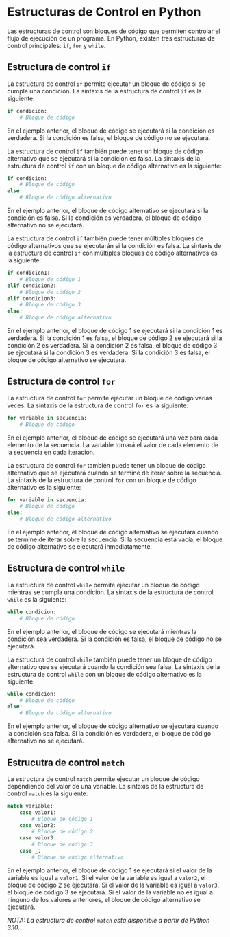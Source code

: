 # Estructuras de Control en Python

Las estructuras de control son bloques de código que permiten controlar el flujo de ejecución de un programa. En Python, existen tres estructuras de control principales: `if`, `for` y `while`.

## Estructura de control `if`

La estructura de control `if` permite ejecutar un bloque de código si se cumple una condición. La sintaxis de la estructura de control `if` es la siguiente:

```python
if condicion:
    # Bloque de código
```

En el ejemplo anterior, el bloque de código se ejecutará si la condición es verdadera. Si la condición es falsa, el bloque de código no se ejecutará.

La estructura de control `if` también puede tener un bloque de código alternativo que se ejecutará si la condición es falsa. La sintaxis de la estructura de control `if` con un bloque de código alternativo es la siguiente:

```python
if condicion:
    # Bloque de código
else:
    # Bloque de código alternativo
```

En el ejemplo anterior, el bloque de código alternativo se ejecutará si la condición es falsa. Si la condición es verdadera, el bloque de código alternativo no se ejecutará.

La estructura de control `if` también puede tener múltiples bloques de código alternativos que se ejecutarán si la condición es falsa. La sintaxis de la estructura de control `if` con múltiples bloques de código alternativos es la siguiente:

```python
if condicion1:
    # Bloque de código 1
elif condicion2:
    # Bloque de código 2
elif condicion3:
    # Bloque de código 3
else:
    # Bloque de código alternativo
```

En el ejemplo anterior, el bloque de código 1 se ejecutará si la condición 1 es verdadera. Si la condición 1 es falsa, el bloque de código 2 se ejecutará si la condición 2 es verdadera. Si la condición 2 es falsa, el bloque de código 3 se ejecutará si la condición 3 es verdadera. Si la condición 3 es falsa, el bloque de código alternativo se ejecutará.

## Estructura de control `for`

La estructura de control `for` permite ejecutar un bloque de código varias veces. La sintaxis de la estructura de control `for` es la siguiente:

```python
for variable in secuencia:
    # Bloque de código
```

En el ejemplo anterior, el bloque de código se ejecutará una vez para cada elemento de la secuencia. La variable tomará el valor de cada elemento de la secuencia en cada iteración.

La estructura de control `for` también puede tener un bloque de código alternativo que se ejecutará cuando se termine de iterar sobre la secuencia. La sintaxis de la estructura de control `for` con un bloque de código alternativo es la siguiente:

```python
for variable in secuencia:
    # Bloque de código
else:
    # Bloque de código alternativo
```

En el ejemplo anterior, el bloque de código alternativo se ejecutará cuando se termine de iterar sobre la secuencia. Si la secuencia está vacía, el bloque de código alternativo se ejecutará inmediatamente.

## Estructura de control `while`

La estructura de control `while` permite ejecutar un bloque de código mientras se cumpla una condición. La sintaxis de la estructura de control `while` es la siguiente:

```python
while condicion:
    # Bloque de código
```

En el ejemplo anterior, el bloque de código se ejecutará mientras la condición sea verdadera. Si la condición es falsa, el bloque de código no se ejecutará.

La estructura de control `while` también puede tener un bloque de código alternativo que se ejecutará cuando la condición sea falsa. La sintaxis de la estructura de control `while` con un bloque de código alternativo es la siguiente:

```python
while condicion:
    # Bloque de código
else:
    # Bloque de código alternativo
```

En el ejemplo anterior, el bloque de código alternativo se ejecutará cuando la condición sea falsa. Si la condición es verdadera, el bloque de código alternativo no se ejecutará.

## Estrucutra de control `match`

La estructura de control `match` permite ejecutar un bloque de código dependiendo del valor de una variable. La sintaxis de la estructura de control `match` es la siguiente:

```python
match variable:
    case valor1:
        # Bloque de código 1
    case valor2:
        # Bloque de código 2
    case valor3:
        # Bloque de código 3
    case _:
        # Bloque de código alternativo
```

En el ejemplo anterior, el bloque de código 1 se ejecutará si el valor de la variable es igual a `valor1`. Si el valor de la variable es igual a `valor2`, el bloque de código 2 se ejecutará. Si el valor de la variable es igual a `valor3`, el bloque de código 3 se ejecutará. Si el valor de la variable no es igual a ninguno de los valores anteriores, el bloque de código alternativo se ejecutará.

*NOTA: La estructura de control `match` está disponible a partir de Python 3.10.*

